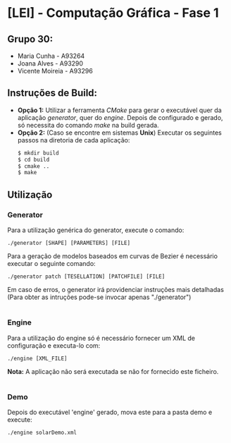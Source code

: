 # __[LEI] - Computação Gráfica - Fase 1__

## Grupo __30__:

- Maria Cunha - A93264
- Joana Alves - A93290
- Vicente Moireia - A93296

## __Instruções de Build:__

- __Opção 1:__ Utilizar a ferramenta _CMake_ para gerar o executável quer da aplicação _generator_, quer do _engine_. Depois de configurado e gerado, só necessita do comando _make_ na build gerada.
- __Opção 2:__ (Caso se encontre em sistemas __Unix__) Executar os seguintes passos na diretoria de cada aplicação:
  ```bash
  $ mkdir build
  $ cd build
  $ cmake ..
  $ make
  ```

## __Utilização__

### __Generator__

Para a utilização genérica do generator, execute o comando:

```
./generator [SHAPE] [PARAMETERS] [FILE]
```

Para a geração de modelos baseados em curvas de Bezier é necessário executar o seguinte comando:

```
./generator patch [TESELLATION] [PATCHFILE] [FILE]
```

Em caso de erros, o generator irá providenciar instruções mais detalhadas (Para obter as intruções pode-se invocar apenas "./generator")


#
### __Engine__


Para a utilização do engine só é necessário fornecer um XML de configuração e executa-lo com:

```
./engine [XML_FILE]
```

**Nota:** A aplicação não será executada se não for fornecido este ficheiro.


#
### __Demo__

Depois do executável 'engine' gerado, mova este para a pasta demo e execute:

```
./engine solarDemo.xml
```
